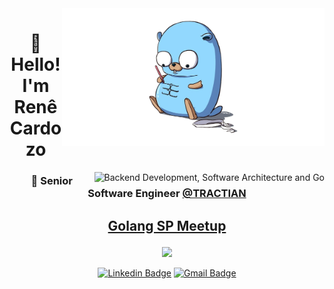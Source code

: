 <img align="right" src="./gopher-strong.png" alt="Gopher drawing strong abs in its belly" width="420"/>

<h1 align="center">🤗 Hello! I'm Renê Cardozo</h1>

<a href="https://git.io/typing-svg"><img align="right" src="https://readme-typing-svg.demolab.com?font=Fira+Code&weight=600&duration=1500&pause=100&color=93D9FF&background=FF000000&center=true&vCenter=true&multiline=true&random=false&width=435&height=80&lines=Backend+Development;Software+Architecture;Go" alt="Backend Development, Software Architecture and Go" /></a>


<h3 align="center">

💼 Senior Software Engineer [@TRACTIAN](https://tractian.com)


</h3>

<h2 align="center">

[Golang SP Meetup](https://www.meetup.com/golangbr)

</h2>

<p align="center">
  <a href="https://skillicons.dev">
    <img src="https://skillicons.dev/icons?i=go,java,python,docker,aws,postgres,dynamodb,redis,mongodb,kafka&perline=5" />
  </a>
</p>

<div align="center">

[![Linkedin Badge](https://img.shields.io/badge/LinkedIn-0077B5?style=for-the-badge&logo=linkedin&logoColor=white)](https://www.linkedin.com/in/reneepc/)
[![Gmail Badge](https://img.shields.io/badge/rene.epcrdz@gmail.com-D14836?style=for-the-badge&logo=gmail&logoColor=white)](mailto:rene.epcrdz@gmail.com)

</div>